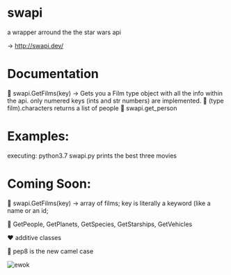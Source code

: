 # swapi

a wrapper arround the the star wars api

-> http://swapi.dev/

# Documentation
💚 swapi.GetFilms(key) -> Gets you a Film type object with all the info within the api. only numered keys (ints and str numbers) are implemented.
💚 (type film).characters returns a list of people
💚 swapi.get_person

# Examples:
executing: python3.7 swapi.py prints the best three movies


# Coming Soon:
💛 swapi.GetFilms(key) -> array of films; key is literally a keyword (like a name or an id;

💛 GetPeople, GetPlanets, GetSpecies, GetStarships, GetVehicles

❤️ additive classes 

💛 pep8 is the new camel case

![ewok](https://imagesvc.meredithcorp.io/v3/mm/image?q=85&c=sc&poi=face&w=2000&h=1333&url=https%3A%2F%2Fstatic.onecms.io%2Fwp-content%2Fuploads%2Fsites%2F6%2F2020%2F06%2F11%2FEwok.jpg)
